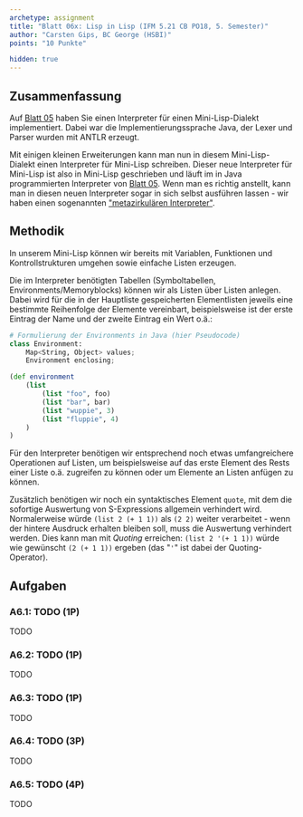 ```yaml
---
archetype: assignment
title: "Blatt 06x: Lisp in Lisp (IFM 5.21 CB PO18, 5. Semester)"
author: "Carsten Gips, BC George (HSBI)"
points: "10 Punkte"

hidden: true
---
```


<!--  pandoc -s -f markdown -t markdown+smart-grid_tables-multiline_tables-simple_tables --columns=94 --reference-links=true  sheet06x.md  -o xxx.md  -->

## Zusammenfassung

Auf [Blatt 05](sheet05x.md) haben Sie einen Interpreter für einen Mini-Lisp-Dialekt implementiert. Dabei war die Implementierungssprache Java, der Lexer und Parser wurden mit ANTLR erzeugt.

Mit einigen kleinen Erweiterungen kann man nun in diesem Mini-Lisp-Dialekt einen Interpreter für Mini-Lisp schreiben. Dieser neue Interpreter für Mini-Lisp ist also in Mini-Lisp geschrieben und läuft im in Java programmierten Interpreter von [Blatt 05](sheet05x.md). Wenn man es richtig anstellt, kann man in diesen neuen Interpreter sogar in sich selbst ausführen lassen - wir haben einen sogenannten ["metazirkulären Interpreter"](https://en.wikipedia.org/wiki/Meta-circular_evaluator).

## Methodik

In unserem Mini-Lisp können wir bereits mit Variablen, Funktionen und Kontrollstrukturen umgehen sowie einfache Listen erzeugen.

Die im Interpreter benötigten Tabellen (Symboltabellen, Environments/Memoryblocks) können wir als Listen über Listen anlegen. Dabei wird für die in der Hauptliste gespeicherten Elementlisten jeweils eine bestimmte Reihenfolge der Elemente vereinbart, beispielsweise ist der erste Eintrag der Name und der zweite Eintrag ein Wert o.ä.:

```python
# Formulierung der Environments in Java (hier Pseudocode)
class Environment:
    Map<String, Object> values;
    Environment enclosing;
```

```clojure
(def environment
    (list
        (list "foo", foo)
        (list "bar", bar)
        (list "wuppie", 3)
        (list "fluppie", 4)
    )
)
```

Für den Interpreter benötigen wir entsprechend noch etwas umfangreichere Operationen auf Listen, um beispielsweise auf das erste Element des Rests einer Liste o.ä. zugreifen zu können oder um Elemente an Listen anfügen zu können.

Zusätzlich benötigen wir noch ein syntaktisches Element `quote`, mit dem die sofortige Auswertung von S-Expressions allgemein verhindert wird. Normalerweise würde `(list 2 (+ 1 1))` als `(2 2)` weiter verarbeitet - wenn der hintere Ausdruck erhalten bleiben soll, muss die Auswertung verhindert werden. Dies kann man mit *Quoting* erreichen: `(list 2 '(+ 1 1))` würde wie gewünscht `(2 (+ 1 1))` ergeben (das "`'`" ist dabei der Quoting-Operator).



## Aufgaben

### A6.1: TODO (1P)

TODO

### A6.2: TODO (1P)

TODO

### A6.3: TODO (1P)

TODO

### A6.4: TODO (3P)

TODO

### A6.5: TODO (4P)

TODO
